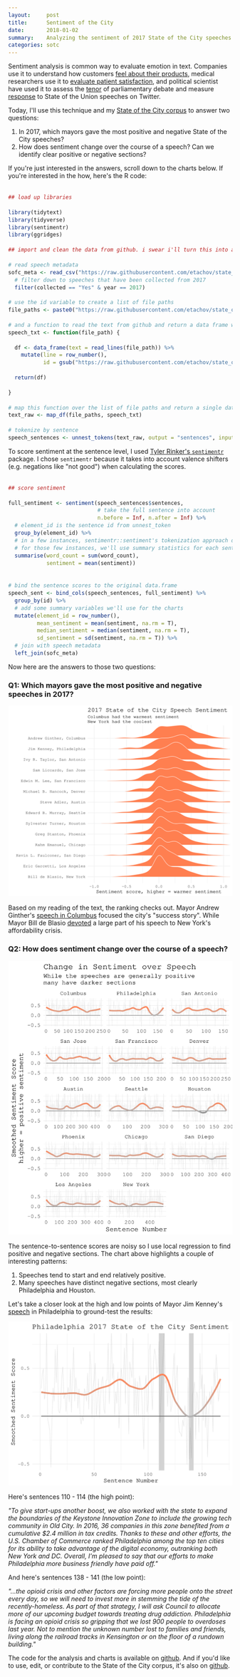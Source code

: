 ```yaml
---
layout:     post
title:      Sentiment of the City
date:       2018-01-02
summary:    Analyzing the sentiment of 2017 State of the City speeches
categories: sotc
---
```


Sentiment analysis is common way to evaluate emotion in text. Companies use it to understand how customers [feel about their products](https://ymedialabs.com/google-sentiment-analysis-api/), medical researchers use it to [evaluate patient satisfaction](http://www.jmir.org/2013/11/e239/), and political scientist have used it to assess the [tenor](https://link.springer.com/chapter/10.1007/978-3-319-06826-8_4) of parliamentary debate and measure [response](https://www.aclweb.org/anthology/P/P12/P12-3.pdf#page=127) to State of the Union speeches on Twitter. 

Today, I'll use this technique and my [State of the City corpus](https://github.com/etachov/state_of_the_city) to answer two questions:

1. In 2017, which mayors gave the most positive and negative State of the City speeches?
2. How does sentiment change over the course of a speech? Can we identify clear positive or negative sections?

If you're just interested in the answers, scroll down to the charts below. If you're interested in the how, here's the R code:


```R

## load up libraries

library(tidytext)
library(tidyverse)
library(sentimentr)
library(ggridges)

## import and clean the data from github. i swear i'll turn this into a package in 2018...

# read speech metadata
sofc_meta <- read_csv("https://raw.githubusercontent.com/etachov/state_of_the_city/master/sofc_metadata.csv") %>%
  # filter down to speeches that have been collected from 2017
  filter(collected == "Yes" & year == 2017)

# use the id variable to create a list of file paths
file_paths <- paste0("https://raw.githubusercontent.com/etachov/state_of_the_city/master/text/", sofc_meta$id, ".txt")

# and a function to read the text from github and return a data frame with the text and line numbers
speech_txt <- function(file_path) {

  df <- data_frame(text = read_lines(file_path)) %>%
    mutate(line = row_number(),
           id = gsub("https://raw.githubusercontent.com/etachov/state_of_the_city/master/text/|\\.txt", "", file_path))

  return(df)

}

# map this function over the list of file paths and return a single data.frame
text_raw <- map_df(file_paths, speech_txt) 

# tokenize by sentence
speech_sentences <- unnest_tokens(text_raw, output = "sentences", input = "text", token = "sentences")


```

To score sentiment at the sentence level, I used [Tyler Rinker's `sentimentr`](https://github.com/trinker/sentimentr) package. I chose `sentimentr` because it takes into account valence shifters (e.g. negations like "not good") when calculating the scores. 

```R

## score sentiment

full_sentiment <- sentiment(speech_sentences$sentences,
                            # take the full sentence into account
                            n.before = Inf, n.after = Inf) %>% 
  # element_id is the sentence id from unnest_token
  group_by(element_id) %>%
  # in a few instances, sentimentr::sentiment's tokenization approach disagrees with tidytext::unnest_tokens' with 
  # for those few instances, we'll use summary statistics for each sentence
  summarise(word_count = sum(word_count),
            sentiment = mean(sentiment))


# bind the sentence scores to the original data.frame
speech_sent <- bind_cols(speech_sentences, full_sentiment) %>%
  group_by(id) %>%
  # add some summary variables we'll use for the charts
  mutate(element_id = row_number(), 
         mean_sentiment = mean(sentiment, na.rm = T), 
         median_sentiment = median(sentiment, na.rm = T), 
         sd_sentiment = sd(sentiment, na.rm = T)) %>%
  # join with speech metadata
  left_join(sofc_meta)


```

Now here are the answers to those two questions:

### Q1: Which mayors gave the most positive and negative speeches in 2017? ###



![](/images/2018-01-02-sentiment-comparison.svg)


Based on my reading of the text, the ranking checks out. Mayor Andrew Ginther's [speech in Columbus](https://www.columbus.gov/Templates/Detail.aspx?id=2147494899) focused the city's "success story". While Mayor Bill de Blasio [devoted](https://medium.com/@nycgov/this-is-your-city-6230765d11c) a large part of his speech to New York's affordability crisis.

### Q2: How does sentiment change over the course of a speech? ###


![](/images/2018-01-02-sentiment-change-during-speech.svg)

The sentence-to-sentence scores are noisy so I use local regression to find positive and negative sections. The chart above highlights a couple of interesting patterns:

1. Speeches tend to start and end relatively positive.
2. Many speeches have distinct negative sections, most clearly Philadelphia and Houston. 

Let's take a closer look at the high and low points of Mayor Jim Kenney's [speech](https://beta.phila.gov/press-releases/mayor/mayor-kenney-delivers-second-chamber-of-commerce-address/) in Philadelphia to ground-test the results:

![](/images/2018-01-02-sentiment-change-during-speech-philadelphia.svg)

Here's sentences 110 - 114 (the high point):

*"To give start-ups another boost, we also worked with the state to expand the boundaries of the Keystone Innovation Zone to include the growing tech community in Old City. In 2016, 36 companies in this zone benefited from a cumulative $2.4 million in tax credits. Thanks to these and other efforts, the U.S. Chamber of Commerce ranked Philadelphia among the top ten cities for its ability to take advantage of the digital economy, outranking both New York and DC. Overall, I’m pleased to say that our efforts to make Philadelphia more business friendly have paid off."*

And here's sentences 138 - 141 (the low point):

*"...the opioid crisis and other factors are forcing more people onto the street every day, so we will need to invest more in stemming the tide of the recently-homeless. As part of that strategy, I will ask Council to allocate more of our upcoming budget towards treating drug addiction. Philadelphia is facing an opioid crisis so gripping that we lost 900 people to overdoses last year.  Not to mention the unknown number lost to families and friends, living along the railroad tracks in Kensington or on the floor of a rundown building."*


The code for the analysis and charts is available on [github](https://github.com/etachov/sentiment_of_the_city). And if you'd like to use, edit, or contribute to the State of the City corpus, it's also on [github](https://github.com/etachov/state_of_the_city).

